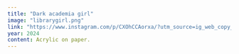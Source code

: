 ```yaml
---
title: "Dark academia girl"
image: "librarygirl.png"
link: "https://www.instagram.com/p/CXOhCCAorxa/?utm_source=ig_web_copy_link"
year: 2024
content: Acrylic on paper.
---
```

